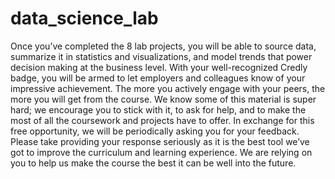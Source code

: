 # data_science_lab
Once you’ve completed the 8 lab projects, you will be able to source data, summarize it in statistics and visualizations, and model trends that power decision making at the business level. With your well-recognized Credly badge, you will be armed to let employers and colleagues know of your impressive achievement.  The more you actively engage with your peers, the more you will get from the course. We know some of this material is super hard; we encourage you to stick with it, to ask for help, and to make the most of all the coursework and projects have to offer.  In exchange for this free opportunity, we will be periodically asking you for your feedback. Please take providing your response seriously as it is the best tool we’ve got to improve the curriculum and learning experience. We are relying on you to help us make the course the best it can be well into the future.
